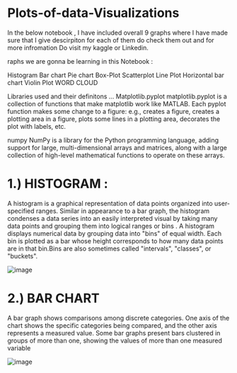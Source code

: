 # Plots-of-data-Visualizations

In the below notebook , I have included overall 9 graphs where I have made sure that I give descirpiton for each of them do check them out and for more infromation Do visit my kaggle or Linkedin.


raphs we are gonna be learning in this Notebook :

Histogram
Bar chart
Pie chart
Box-Plot
Scatterplot
Line Plot
Horizontal bar chart
Violin Plot
WORD CLOUD


Libraries used and their definitons ...
Matplotlib.pyplot
matplotlib.pyplot is a collection of functions that make matplotlib work like MATLAB. Each pyplot function makes some change to a figure: e.g., creates a figure, creates a plotting area in a figure, plots some lines in a plotting area, decorates the plot with labels, etc.

numpy
NumPy is a library for the Python programming language, adding support for large, multi-dimensional arrays and matrices, along with a large collection of high-level mathematical functions to operate on these arrays.

# 1.) HISTOGRAM :


A histogram is a graphical representation of data points organized into user-specified ranges. Similar in appearance to a bar graph, the histogram condenses a data series into an easily interpreted visual by taking many data points and grouping them into logical ranges or bins . A histogram displays numerical data by grouping data into "bins" of equal width. Each bin is plotted as a bar whose height corresponds to how many data points are in that bin.Bins are also sometimes called "intervals", "classes", or "buckets".

![image](https://github.com/Darshan0902/Plots-of-data-Visualizations/assets/77969007/07c1888d-0280-4677-a7d6-007c503eaa8f)


# 2.) BAR CHART

A bar graph shows comparisons among discrete categories. One axis of the chart shows the specific categories being compared, and the other axis represents a measured value. Some bar graphs present bars clustered in groups of more than one, showing the values of more than one measured variable

![image](https://github.com/Darshan0902/Plots-of-data-Visualizations/assets/77969007/f73dfa88-377b-4bc2-891c-b637e0a5c755)
